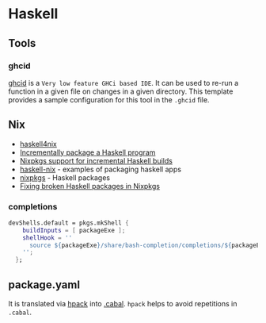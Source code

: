 # Haskell

## Tools

### ghcid

[ghcid](https://github.com/ndmitchell/ghcid) is a `Very low feature GHCi based IDE`.
It can be used to re-run a function in a given file on changes in a given directory.
This template provides a sample configuration for this tool in the `.ghcid` file.

## Nix

- [haskell4nix](https://haskell4nix.readthedocs.io/nixpkgs-users-guide.html)
- [Incrementally package a Haskell program](https://www.haskellforall.com/2022/08/incrementally-package-haskell-program.html)
- [Nixpkgs support for incremental Haskell builds](https://www.haskellforall.com/2022/12/nixpkgs-support-for-incremental-haskell.html)
- [haskell-nix](https://github.com/Gabriella439/haskell-nix) - examples of packaging haskell apps
- [nixpkgs](https://github.com/NixOS/nixpkgs/blob/ea692c2ad1afd6384e171eabef4f0887d2b882d3/pkgs/development/haskell-modules/hackage-packages.nix) - Haskell packages
- [Fixing broken Haskell packages in Nixpkgs](https://gutier.io/post/development-fixing-broken-haskell-packages-nixpkgs/)

### completions

```nix
devShells.default = pkgs.mkShell {
    buildInputs = [ packageExe ];
    shellHook = ''
      source ${packageExe}/share/bash-completion/completions/${packageExecutableName}
    '';
  };
```

## package.yaml

It is translated via [hpack](https://github.com/sol/hpack) into [.cabal](https://cabal.readthedocs.io/en/3.8/cabal-package.html).
`hpack` helps to avoid repetitions in `.cabal`.
